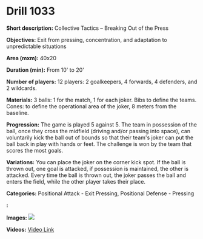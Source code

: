 # Drill 1033

**Short description:**
Collective Tactics – Breaking Out of the Press

**Objectives:**
Exit from pressing, concentration, and adaptation to unpredictable situations

**Area (mxm):**
40x20

**Duration (min):**
From 10' to 20'

**Number of players:**
12 players: 2 goalkeepers, 4 forwards, 4 defenders, and 2 wildcards.

**Materials:**
3 balls: 1 for the match, 1 for each joker. Bibs to define the teams. Cones: to define the operational area of the joker, 8 meters from the baseline.

**Progression:**
The game is played 5 against 5. The team in possession of the ball, once they cross the midfield (driving and/or passing into space), can voluntarily kick the ball out of bounds so that their team's joker can put the ball back in play with hands or feet. The challenge is won by the team that scores the most goals.

**Variations:**
You can place the joker on the corner kick spot. If the ball is thrown out, one goal is attacked, if possession is maintained, the other is attacked. Every time the ball is thrown out, the joker passes the ball and enters the field, while the other player takes their place.

**Categories:**
Positional Attack - Exit Pressing, Positional Defense - Pressing

**:**


**Images:**
![](https://www.coachingfutsal.com/\images\c3ff19425e8202c109c98553a7ad6386a9301c2148effe7a7a433ff053d9fb964a56622c04fa22afae65c051687b552014ab7008f9d543c8c6513d5404fd465f519b5acf11faa.jpg)

**Videos:**
[Video Link](https://www.youtube.com/embed/m3o2U9GKcjs)

